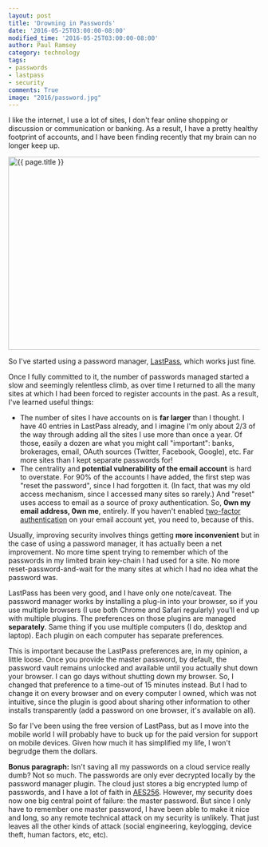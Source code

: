 ```yaml
---
layout: post
title: 'Drowning in Passwords'
date: '2016-05-25T03:00:00-08:00'
modified_time: '2016-05-25T03:00:00-08:00'
author: Paul Ramsey
category: technology
tags:
- passwords
- lastpass
- security
comments: True
image: "2016/password.jpg"
---
```


I like the internet, I use a lot of sites, I don't fear online shopping or discussion or communication or banking. As a result, I have a pretty healthy footprint of accounts, and I have been finding recently that my brain can no longer keep up.

<img src="{{ site.images }}{{ page.image }}" alt="{{ page.title }}" width="580" height="387" />

So I've started using a password manager, [LastPass](https://lastpass.com/), which works just fine. 

Once I fully committed to it, the number of passwords managed started a slow and seemingly relentless climb, as over time I returned to all the many sites at which I had been forced to register accounts in the past. As a result, I've learned useful things:

* The number of sites I have accounts on is **far larger** than I thought. I have 40 entries in LastPass already, and I imagine I'm only about 2/3 of the way through adding all the sites I use more than once a year. Of those, easily a dozen are what you might call "important": banks, brokerages, email, OAuth sources (Twitter, Facebook, Google), etc. Far more sites than I kept separate passwords for!
* The centrality and **potential vulnerability of the email account** is hard to overstate. For 90% of the accounts I have added, the first step was "reset the password", since I had forgotten it. (In fact, that was my old access mechanism, since I accessed many sites so rarely.) And "reset" uses access to email as a source of proxy authentication. So, **0wn my email address, 0wn me**, entirely. If you haven't enabled [two-factor authentication](https://support.google.com/accounts/answer/185839?hl=en) on your email account yet, you need to, because of this.

Usually, improving security involves things getting **more inconvenient** but in the case of using a password manager, it has actually been a net improvement. No more time spent trying to remember which of the passwords in my limited brain key-chain I had used for a site. No more reset-password-and-wait for the many sites at which I had no idea what the password was.

LastPass has been very good, and I have only one note/caveat. The password manager works by installing a plug-in into your browser, so if you use multiple browsers (I use both Chrome and Safari regularly) you'll end up with multiple plugins. The preferences on those plugins are managed **separately**. Same thing if you use multiple computers (I do, desktop and laptop). Each plugin on each computer has separate preferences.

This is important because the LastPass preferences are, in my opinion, a little loose. Once you provide the master password, by default, the password vault remains unlocked and available until you actually shut down your browser. I can go days without shutting down my browser. So, I changed that preference to a time-out of 15 minutes instead. But I had to change it on every browser and on every computer I owned, which was not intuitive, since the plugin is good about sharing other information to other installs transparently (add a password on one browser, it's available on all).

So far I've been using the free version of LastPass, but as I move into the mobile world I will probably have to buck up for the paid version for support on mobile devices. Given how much it has simplified my life, I  won't begrudge them the dollars.

**Bonus paragraph:** Isn't saving all my passwords on a cloud service really dumb? Not so much. The passwords are only ever decrypted locally by the password manager plugin. The cloud just stores a big encrypted lump of passwords, and I have a lot of faith in [AES256](https://lastpass.com/whylastpass_technology.php). However, my security does now one big central point of failure: the master password. But since I only have to remember one master password, I have been able to make it nice and long, so any remote technical attack on my security is unlikely. That just leaves all the other kinds of attack (social engineering, keylogging, device theft, human factors, etc, etc).
